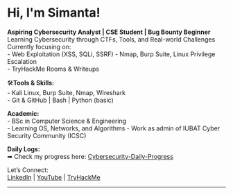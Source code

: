 # Hi, I'm Simanta!

**Aspiring Cybersecurity Analyst | CSE Student | Bug Bounty Beginner**  
Learning Cybersecurity through CTFs, Tools, and Real-world Challenges  
Currently focusing on:  
    - Web Exploitation (XSS, SQLi, SSRF)
    - Nmap, Burp Suite, Linux Privilege Escalation  
    - TryHackMe Rooms & Writeups

🛠**Tools & Skills:**  
    - Kali Linux, Burp Suite, Nmap, Wireshark  
    - Git & GitHub | Bash | Python (basic)  

**Academic:**  
    - BSc in Computer Science & Engineering  
    - Learning OS, Networks, and Algorithms
    - Work as admin of IUBAT Cyber Security Community (ICSC)

**Daily Logs:**  
    ➡ Check my progress here: [Cybersecurity-Daily-Progress](https://github.com/simanta-cyber-dev/Cybersecurity-Daily-Progress)

Let’s Connect:  
[LinkedIn](#) | [YouTube](#) | [TryHackMe](https://tryhackme.com/p/simanta)

---
